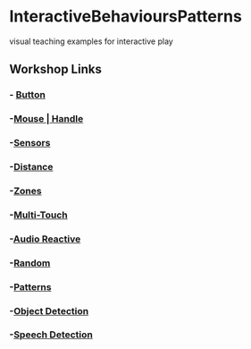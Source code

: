 # InteractiveBehavioursPatterns
visual teaching examples for interactive play

## Workshop Links

### - [Button](https://editor.p5js.org/jen_GSA/full/m_YW3iZ7)
### -[Mouse | Handle](https://editor.p5js.org/jen_GSA/present/rop9Pq8q7)
### -[Sensors](https://editor.p5js.org/jen_GSA/full/5e8YELuO)
### -[Distance](https://editor.p5js.org/jen_GSA/present/TlLRXQmyk)
### -[Zones](https://editor.p5js.org/jen_GSA/full/_cfb_Ldvy)
### -[Multi-Touch](https://editor.p5js.org/jen_GSA/present/v-SX68Am)
### -[Audio Reactive](https://editor.p5js.org/jen_GSA/full/5rxKt6JeH)
### -[Random](https://editor.p5js.org/jen_GSA/full/SE6YUKa1)
### -[Patterns](https://editor.p5js.org/jen_GSA/full/DZY-gJ30)
### -[Object Detection](https://editor.p5js.org/jen_GSA/full/T5-XU1FJ)
### -[Speech Detection](https://editor.p5js.org/jen_GSA/full/KYac5BHR)
